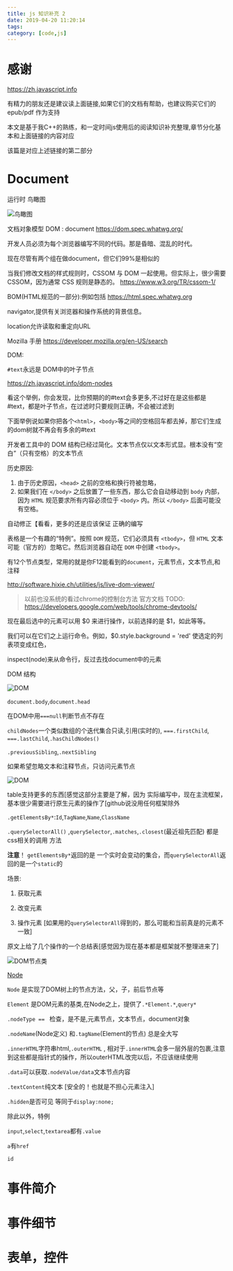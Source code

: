 ```yaml
---
title: js 知识补充 2
date: 2019-04-20 11:20:14
tags:
category: [code,js]
---
```


# 感谢

https://zh.javascript.info

有精力的朋友还是建议读上面链接,如果它们的文档有帮助，也建议购买它们的 epub/pdf 作为支持

本文是基于我C++的熟练，和一定时间js使用后的阅读知识补充整理,章节分化基本和上面链接的内容对应

该篇是对应上述链接的第二部分

# Document

运行时 鸟瞰图

![鸟瞰图](https://zh.javascript.info/article/browser-environment/windowObjects.png)

文档对象模型 DOM : document https://dom.spec.whatwg.org/

开发人员必须为每个浏览器编写不同的代码。那是昏暗、混乱的时代。

现在尽管有两个组在做document，但它们99%是相似的

当我们修改文档的样式规则时，CSSOM 与 DOM 一起使用。但实际上，很少需要 CSSOM，因为通常 CSS 规则是静态的。 https://www.w3.org/TR/cssom-1/

BOM(HTML规范的一部分):例如包括 https://html.spec.whatwg.org

navigator,提供有关浏览器和操作系统的背景信息。

location允许读取和重定向URL

Mozilla 手册 https://developer.mozilla.org/en-US/search

DOM:

`#text`永远是 DOM中的叶子节点

https://zh.javascript.info/dom-nodes

看这个举例，你会发现，比你预期的的#text会多更多,不过好在是这些都是#text，都是叶子节点，在过滤时只要规则正确，不会被过滤到

下面举例说如果你把各个`<html>`，`<body>`等之间的空格回车都去掉，那它们生成的dom树就不再会有多余的#text

开发者工具中的 DOM 结构已经过简化。文本节点仅以文本形式显。根本没有“空白”（只有空格）的文本节点

历史原因:

1. 由于历史原因，`<head>` 之前的空格和换行符被忽略，
2. 如果我们在 `</body>` 之后放置了一些东西，那么它会自动移动到 `body` 内部，因为 `HTML` 规范要求所有内容必须位于 `<body>` 内。所以 `</body>` 后面可能没有空格。

自动修正【看看，更多的还是应该保证 正确的编写

表格是一个有趣的“特例”。按照 `DOM` 规范，它们必须具有 `<tbody>`，但 `HTML` 文本可能（官方的）忽略它。然后浏览器自动在 `DOM` 中创建 `<tbody>`。

有12个节点类型，常用的就是你F12能看到的`document`，元素节点，文本节点,和注释

http://software.hixie.ch/utilities/js/live-dom-viewer/

> 以前也没系统的看过chrome的控制台方法 官方文档 TODO: https://developers.google.com/web/tools/chrome-devtools/

现在最后选中的元素可以用 $0 来进行操作，以前选择的是 $1，如此等等。

我们可以在它们之上运行命令。例如，$0.style.background = 'red' 使选定的列表项变成红色，

inspect(node)来从命令行，反过去找document中的元素

DOM 结构

![DOM](https://zh.javascript.info/article/dom-navigation/dom-links.png)

`document.body`,`document.head`

在DOM中用`===null`判断节点不存在

`childNodes`一个类似数组的个迭代集合只读,引用(实时的), `===.firstChild`, `===.lastChild`,`.hasChildNodes()`

`.previousSibling`,`.nextSibling`

如果希望忽略文本和注释节点，只访问元素节点

![DOM](https://zh.javascript.info/article/dom-navigation/dom-links-elements.png)

table支持更多的东西[感觉这部分主要是了解，因为 实际编写中，现在主流框架，基本很少需要进行原生元素的操作了[github说没用任何框架除外

`.getElementsBy*`:`Id`,`TagName`,`Name`,`ClassName`

`.querySelectorAll()` ,`querySelector`,`.matches`,`.closest`(最近祖先匹配) 都是css相关的调用 方法 

**注意**！ `getElementsBy*`返回的是 一个实时会变动的集合，而`querySelectorAll`返回的是一个`static`的

场景:

1. 获取元素

2. 改变元素

3. 操作元素 [如果用的`querySelectorAll`得到的，那么可能和当前真是的元素不一致]

原文上给了几个操作的一个总结表[感觉因为现在基本都是框架就不整理进来了]

![DOM节点类](https://zh.javascript.info/article/basic-dom-node-properties/dom-class-hierarchy.png)

[Node](https://dom.spec.whatwg.org/#interface-node)

`Node` 是实现了DOM树上的节点方法，父，子，前后节点等

`Element` 是DOM元素的基类,在Node之上，提供了`.*Element.*`,`query*`

`.nodeType == ` 检查，是不是,元素节点，文本节点，document对象

`.nodeName`(Node定义) 和`.tagName`(Element的节点) 总是全大写

`.innerHTML`字符串html,`.outerHTML` , 相对于`.innerHTML`会多一层外层的包裹,注意到这些都是指针式的操作，所以outerHTML改完以后，不应该继续使用

`.data`可以获取`.nodeValue/data`文本节点内容

`.textContent`纯文本 [安全的！也就是不担心元素注入]

`.hidden`是否可见 等同于`display:none;`

除此以外，特例

`input`,`select`,`textarea`都有`.value`

`a`有`href`

`id`



# 事件简介

# 事件细节

# 表单，控件



